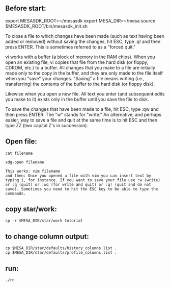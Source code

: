 ## Before start:

export MESASDK_ROOT=~/mesasdk
export MESA_DIR=~/mesa
source $MESASDK_ROOT/bin/mesasdk_init.sh

To close a file to which changes have been made (such as text having been added or removed) without saving the changes, hit ESC, type :q! and then press ENTER. This is sometimes referred to as a "forced quit."

vi works with a buffer (a block of memory in the RAM chips). When you open an existing file, vi copies that file from the hard disk (or floppy, CDROM, etc.) to a buffer. All changes that you make to a file are initially made only to the copy in the buffer, and they are only made to the file itself when you "save" your changes. "Saving" a file means writing (i.e., transferring) the contents of the buffer to the hard disk (or floppy disk).

Likewise when you open a new file. All text you enter (and subsequent edits you make to it) exists only in the buffer until you save the file to disk.

To save the changes that have been made to a file, hit ESC, type :qw and then press ENTER. The "w" stands for "write." An alternative, and perhaps easier, way to save a file and quit at the same time is to hit ESC and then type ZZ (two capital Z's in succession).

## Open file:

    cat filename

    xdg-open filename

    This works: vim filename
    and then: Once you opened a file with vim you can insert text by typing i, for instance. If you want to save your file use :w (write) or :q (quit) or :wq (for write and quit) or :q! (quit and do not save). Sometimes you need to hit the ESC key to be able to type the commands.

## copy star/work:

    cp -r $MESA_DIR/star/work tutorial

## to change column output:

    cp $MESA_DIR/star/defaults/history_columns.list .
    cp $MESA_DIR/star/defaults/profile_columns.list .

## run:

    ./rn
